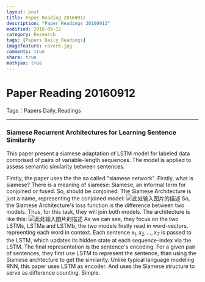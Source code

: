 ```yaml
---
layout: post
title: Paper Reading 20160912
description: "Paper Readings 20160912"
modified: 2016-09-12
category: Research
tags: [Papers Daily_Readings]
imagefeature: cover6.jpg
comments: true
share: true
mathjax: true
---
```



# Paper Reading 20160912

Tags：Papers Daily_Readings

---

### Siamese Recurrent Architectures for Learning Sentence Similarity
This paper present a siamese adaptation of LSTM model for labeled data comprised of pairs of variable-length sequences. The model is applied to assess semantic similarity between sentences. 

Firstly, the paper uses the the so called "siamese network". Firstly, what is siamese? 
There is a meaning of siamese: Siamese, an informal term for conjoined or fused. So, should be conjoined. 
The Siamese Architecture is just a name, representing the conjoined model:
![此处输入图片的描述][1]
So, the Siamese Architecture's loss function is the difference between two models. Thus, for this task, they will join both models. The architecture is like this: 
![此处输入图片的描述][2]
As we can see, they focus on the two LSTMs, LSTMa and LSTMb, the two models firstly read in word-vectors. repreenting each word in context. 
Each sentence $x_1, x_2, ..., x_T$ is passed to the LSTM, which updates its hidden state at each sequence-index via the LSTM. The final representation is the sentence's encoding. For a given pair of sentences, they first use LSTM to represent the sentence, than using the Siamese archtecture to get the similarity.
Unlike typical language modeling RNN, this paper uses LSTM as encoder. And uses the Siamese structure to serve as difference counting. Simple. 

  [1]: http://image.slidesharecdn.com/blueprint-160602234526/95/deep-learning-convolutional-neural-networks-architectural-zoo-12-638.jpg
  [2]: https://ai2-s2-public.s3.amazonaws.com/figures/2016-03-25/6812fb9ef1c2dad497684a9020d8292041a639ff/2-Figure1-1.png